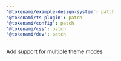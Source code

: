 ```yaml
---
'@tokenami/example-design-system': patch
'@tokenami/ts-plugin': patch
'@tokenami/config': patch
'@tokenami/css': patch
'@tokenami/dev': patch
---
```


Add support for multiple theme modes
